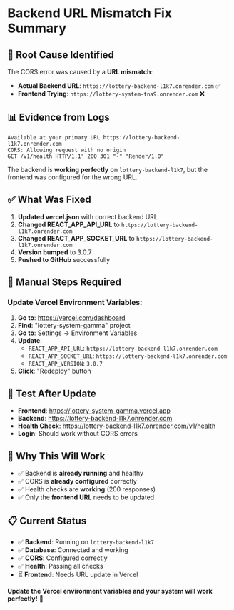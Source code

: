 # Backend URL Mismatch Fix Summary

## 🚨 **Root Cause Identified**

The CORS error was caused by a **URL mismatch**:

- **Actual Backend URL**: `https://lottery-backend-l1k7.onrender.com` ✅
- **Frontend Trying**: `https://lottery-system-tna9.onrender.com` ❌

## 📊 **Evidence from Logs**

```
Available at your primary URL https://lottery-backend-l1k7.onrender.com
CORS: Allowing request with no origin
GET /v1/health HTTP/1.1" 200 301 "-" "Render/1.0"
```

The backend is **working perfectly** on `lottery-backend-l1k7`, but the frontend was configured for the wrong URL.

## ✅ **What Was Fixed**

1. **Updated vercel.json** with correct backend URL
2. **Changed REACT_APP_API_URL** to `https://lottery-backend-l1k7.onrender.com`
3. **Changed REACT_APP_SOCKET_URL** to `https://lottery-backend-l1k7.onrender.com`
4. **Version bumped** to 3.0.7
5. **Pushed to GitHub** successfully

## 🚀 **Manual Steps Required**

### **Update Vercel Environment Variables:**

1. **Go to**: https://vercel.com/dashboard
2. **Find**: "lottery-system-gamma" project
3. **Go to**: Settings → Environment Variables
4. **Update**:
   - `REACT_APP_API_URL`: `https://lottery-backend-l1k7.onrender.com`
   - `REACT_APP_SOCKET_URL`: `https://lottery-backend-l1k7.onrender.com`
   - `REACT_APP_VERSION`: `3.0.7`
5. **Click**: "Redeploy" button

## 🧪 **Test After Update**

- **Frontend**: https://lottery-system-gamma.vercel.app
- **Backend**: https://lottery-backend-l1k7.onrender.com
- **Health Check**: https://lottery-backend-l1k7.onrender.com/v1/health
- **Login**: Should work without CORS errors

## 🎯 **Why This Will Work**

- ✅ Backend is **already running** and healthy
- ✅ CORS is **already configured** correctly
- ✅ Health checks are **working** (200 responses)
- ✅ Only the **frontend URL** needs to be updated

## 📋 **Current Status**

- ✅ **Backend**: Running on `lottery-backend-l1k7`
- ✅ **Database**: Connected and working
- ✅ **CORS**: Configured correctly
- ✅ **Health**: Passing all checks
- ⏳ **Frontend**: Needs URL update in Vercel

**Update the Vercel environment variables and your system will work perfectly!** 🎉
